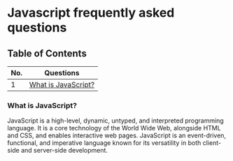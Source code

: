 # Javascript frequently asked questions

## Table of Contents

| No. | Questions |
| --- | --------- |
| 1   | [What is JavaScript?](#what-is-javascript) |

### What is JavaScript?
JavaScript is a high-level, dynamic, untyped, and interpreted programming language. It is a core technology of the World Wide Web, alongside HTML and CSS, and enables interactive web pages. JavaScript is an event-driven, functional, and imperative language known for its versatility in both client-side and server-side development.